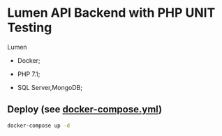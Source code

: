 # Lumen API Backend with PHP UNIT Testing

Lumen
- Docker;

- PHP 7.1;
- SQL Server,MongoDB;




## Deploy (see [docker-compose.yml](docker-compose.yml)) 

```sh
docker-compose up -d
```
